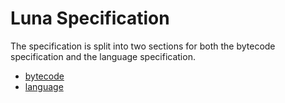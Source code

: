 Luna Specification
==================
The specification is split into two sections for both the bytecode specification and the language specification.
- [bytecode](bytecode/README.md)
- [language](language/README.md)
